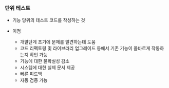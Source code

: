 ### 단위 테스트

- 기능 당위의 테스트 코드를 작성하는 것

- 이점
    + 개발단계 초기에 문제를 발견하는데 도움
    + 코드 리펙토링 및 라이브러리 업그레이드 등에서 기존 기능이 올바르게 작동하는지 확인 가능
    + 기능에 대한 불확실성 감소
    + 시스템에 대한 실제 문서 제공
    + 빠른 피드백
    + 자동 검증 가능